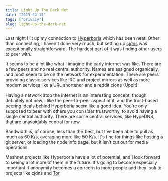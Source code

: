```yaml
---
title: Light Up The Dark Net
date: "2013-04-13"
tags: ["privacy"]
slug: light-up-the-dark-net
---
```


Last night I lit up my connection to [Hyperboria][1] which has been neat. Other
than connecting, I haven't done very much, but setting up [cjdns][2] was
exceptionally straightforward. The hardest part of it was finding other users
to peer with.

It seems to be a lot like what I imagine the early internet was like. There are
a few peers and no real central authority. Names are assigned organically, and
most seem to be on the network for experimentation. There are peers providing
classic services like IRC and project mirrors as well as more modern services
like a URL shortener and a reddit clone (Uppit).

Having a network atop the internet is an interesting concept, though definitely
not new. I like the peer-to-peer aspect of it, and the trust-based peering
ideals behind Hyperboria seem like a good idea. You're only supposed to peer
with others you consider trustworthy, to avoid having a single central
authority. There are some central services, like HypeDNS, that are unavoidably
central for now.

Bandwidth is, of course, less than the best, but I've been able to pull as much
as 60 K/s, averaging more like 50 K/s. It's fine for things like hosting a git
server, or loading the node info page, but it isn't cut out for media
operations.

Meshnet projects like Hyperboria have a lot of potential, and I look forward to
seeing a lot more of them in the future. It's going to become especially
important if anonymity becomes a concern to more people and they look to
projects like cjdns and [Tor][3].


[1]: http://hyperboria.net/
[2]: https://github.com/cjdelisle/cjdns
[3]: https://www.torproject.org/
